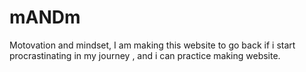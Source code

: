# mANDm
Motovation and mindset, I am making this website to go back if i start procrastinating in my journey , and i can practice making website.
